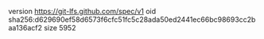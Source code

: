 version https://git-lfs.github.com/spec/v1
oid sha256:d629690ef58d6573f6cfc51fc5c28ada50ed2441ec66bc98693cc2baa136acf2
size 5952
